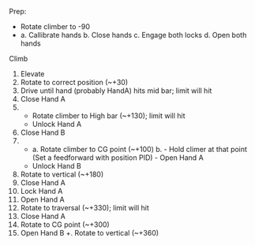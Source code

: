 Prep:
- Rotate climber to -90
- 
    a. Callibrate hands
    b. Close hands
    c. Engage both locks
    d. Open both hands


Climb
1. Elevate
2. Rotate to correct position (~+30)
3. Drive until hand (probably HandA) hits mid bar; limit will hit
4. Close Hand A
5. 
    - Rotate climber to High bar (~+130); limit will hit
    - Unlock Hand A
6. Close Hand B
7. 
    -
        a. Rotate climber to CG point (~+100)
        b. 
            - Hold climer at that point (Set a feedforward with position PID)
            - Open Hand A
    - Unlock Hand B
9. Rotate to vertical (~+180)
10. Close Hand A
11. Lock Hand A
12. Open Hand A
13. Rotate to traversal (~+330); limit will hit
14. Close Hand A
15. Rotate to CG point (~+300)
16. Open Hand B
+. Rotate to vertical (~+360)

